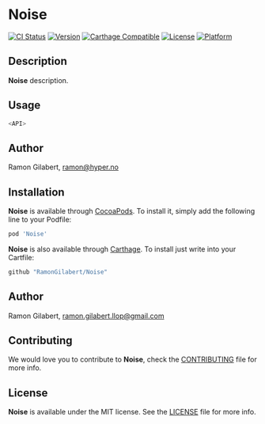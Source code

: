 # Noise

[![CI Status](http://img.shields.io/travis/RamonGilabert/Noise.svg?style=flat)](https://travis-ci.org/RamonGilabert/Noise)
[![Version](https://img.shields.io/cocoapods/v/Noise.svg?style=flat)](http://cocoadocs.org/docsets/Noise)
[![Carthage Compatible](https://img.shields.io/badge/Carthage-compatible-4BC51D.svg?style=flat)](https://github.com/Carthage/Carthage)
[![License](https://img.shields.io/cocoapods/l/Noise.svg?style=flat)](http://cocoadocs.org/docsets/Noise)
[![Platform](https://img.shields.io/cocoapods/p/Noise.svg?style=flat)](http://cocoadocs.org/docsets/Noise)

## Description

**Noise** description.

## Usage

```swift
<API>
```

## Author

Ramon Gilabert, ramon@hyper.no

## Installation

**Noise** is available through [CocoaPods](http://cocoapods.org). To install
it, simply add the following line to your Podfile:

```ruby
pod 'Noise'
```

**Noise** is also available through [Carthage](https://github.com/Carthage/Carthage).
To install just write into your Cartfile:

```ruby
github "RamonGilabert/Noise"
```

## Author

Ramon Gilabert, ramon.gilabert.llop@gmail.com

## Contributing

We would love you to contribute to **Noise**, check the [CONTRIBUTING](https://github.com/RamonGilabert/Noise/blob/master/CONTRIBUTING.md) file for more info.

## License

**Noise** is available under the MIT license. See the [LICENSE](https://github.com/RamonGilabert/Noise/blob/master/LICENSE.md) file for more info.
